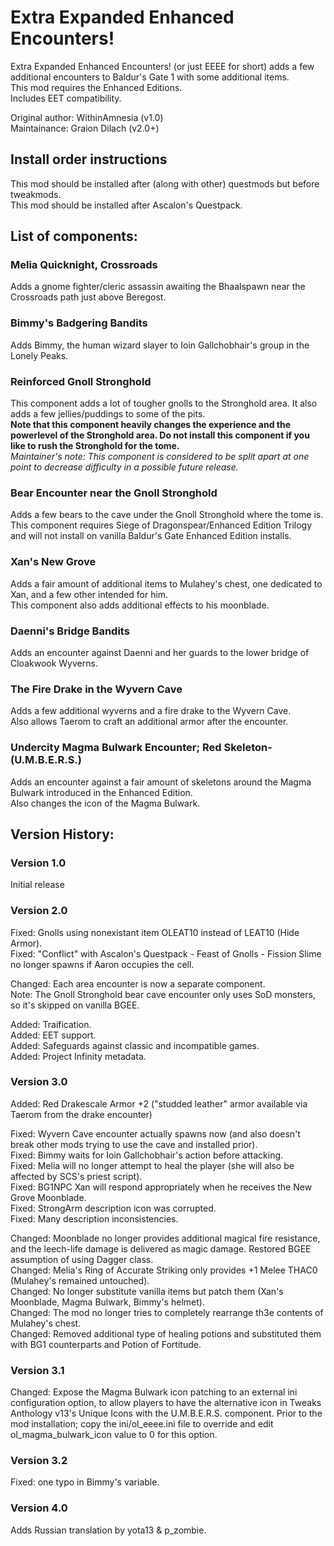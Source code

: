 # Extra Expanded Enhanced Encounters!

Extra Expanded Enhanced Encounters! (or just EEEE for short) adds a few additional encounters to Baldur's Gate 1 with some additional items.  
This mod requires the Enhanced Editions.  
Includes EET compatibility.

Original author: WithinAmnesia (v1.0)  
Maintainance: Graion Dilach (v2.0+)

## Install order instructions

This mod should be installed after (along with other) questmods but before tweakmods.  
This mod should be installed after Ascalon's Questpack.

## List of components:

### Melia Quicknight, Crossroads

Adds a gnome fighter/cleric assassin awaiting the Bhaalspawn near the Crossroads path just above Beregost.

### Bimmy's Badgering Bandits

Adds Bimmy, the human wizard slayer to Ioin Gallchobhair's group in the Lonely Peaks.

### Reinforced Gnoll Stronghold

This component adds a lot of tougher gnolls to the Stronghold area. It also adds a few jellies/puddings to some of the pits.  
**Note that this component heavily changes the experience and the powerlevel of the Stronghold area. Do not install this component if you like to rush the Stronghold for the tome.**  
*Maintainer's note: This component is considered to be split apart at one point to decrease difficulty in a possible future release.*

### Bear Encounter near the Gnoll Stronghold

Adds a few bears to the cave under the Gnoll Stronghold where the tome is.  
This component requires Siege of Dragonspear/Enhanced Edition Trilogy and will not install on vanilla Baldur's Gate Enhanced Edition installs.

### Xan's New Grove

Adds a fair amount of additional items to Mulahey's chest, one dedicated to Xan, and a few other intended for him.  
This component also adds additional effects to his moonblade.

### Daenni's Bridge Bandits

Adds an encounter against Daenni and her guards to the lower bridge of Cloakwook Wyverns.

### The Fire Drake in the Wyvern Cave

Adds a few additional wyverns and a fire drake to the Wyvern Cave.  
Also allows Taerom to craft an additional armor after the encounter.

### Undercity Magma Bulwark Encounter; Red Skeleton-(U.M.B.E.R.S.)

Adds an encounter against a fair amount of skeletons around the Magma Bulwark introduced in the Enhanced Edition.  
Also changes the icon of the Magma Bulwark.

## Version History:

### Version 1.0

Initial release

### Version 2.0

Fixed: Gnolls using nonexistant item OLEAT10 instead of LEAT10 (Hide Armor).  
Fixed: "Conflict" with Ascalon's Questpack - Feast of Gnolls - Fission Slime no longer spawns if Aaron occupies the cell.  

Changed: Each area encounter is now a separate component.  
Note: The Gnoll Stronghold bear cave encounter only uses SoD monsters, so it's skipped on vanilla BGEE.  

Added: Traification.  
Added: EET support.  
Added: Safeguards against classic and incompatible games.  
Added: Project Infinity metadata.  

### Version 3.0

Added: Red Drakescale Armor +2 ("studded leather" armor available via Taerom from the drake encounter)

Fixed: Wyvern Cave encounter actually spawns now (and also doesn't break other mods trying to use the cave and installed prior).  
Fixed: Bimmy waits for Ioin Gallchobhair's action before attacking.  
Fixed: Melia will no longer attempt to heal the player (she will also be affected by SCS's priest script).  
Fixed: BG1NPC Xan will respond appropriately when he receives the New Grove Moonblade.  
Fixed: StrongArm description icon was corrupted.  
Fixed: Many description inconsistencies.

Changed: Moonblade no longer provides additional magical fire resistance, and the leech-life damage is delivered as magic damage. Restored BGEE assumption of using Dagger class.  
Changed: Melia's Ring of Accurate Striking only provides +1 Melee THAC0 (Mulahey's remained untouched).  
Changed: No longer substitute vanilla items but patch them (Xan's Moonblade, Magma Bulwark, Bimmy's helmet).  
Changed: The mod no longer tries to completely rearrange th3e contents of Mulahey's chest.  
Changed: Removed additional type of healing potions and substituted them with BG1 counterparts and Potion of Fortitude.

### Version 3.1

Changed: Expose the Magma Bulwark icon patching to an external ini configuration option, to allow players to have the alternative icon in Tweaks Anthology v13's Unique Icons with the U.M.B.E.R.S. component. Prior to the mod installation; copy the ini/ol_eeee.ini file to override and edit ol_magma_bulwark_icon value to 0 for this option.

### Version 3.2

Fixed: one typo in Bimmy's variable.

### Version 4.0

Adds Russian translation by yota13 & p_zombie.
